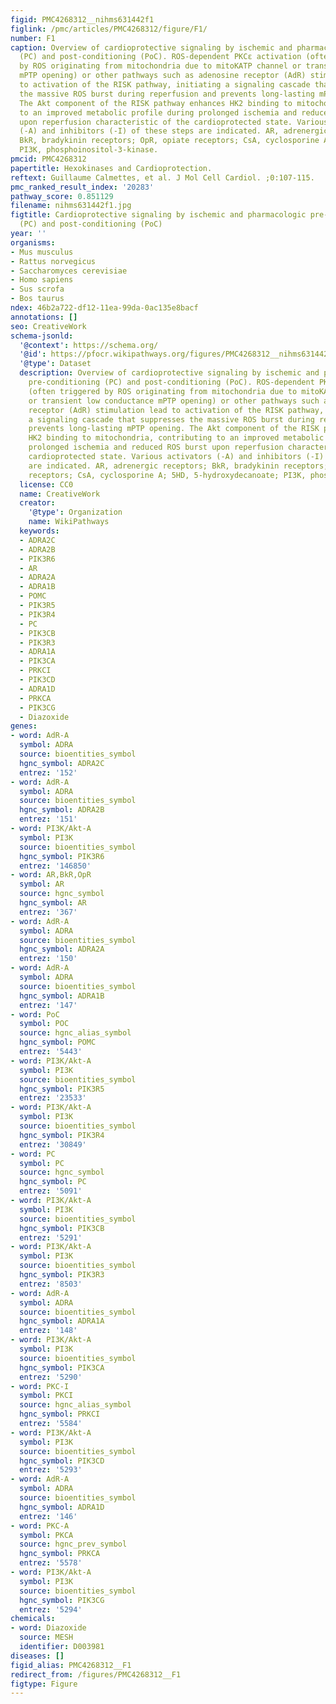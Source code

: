 ```yaml
---
figid: PMC4268312__nihms631442f1
figlink: /pmc/articles/PMC4268312/figure/F1/
number: F1
caption: Overview of cardioprotective signaling by ischemic and pharmacologic pre-conditioning
  (PC) and post-conditioning (PoC). ROS-dependent PKCε activation (often triggered
  by ROS originating from mitochondria due to mitoKATP channel or transient low conductance
  mPTP opening) or other pathways such as adenosine receptor (AdR) stimulation lead
  to activation of the RISK pathway, initiating a signaling cascade that suppresses
  the massive ROS burst during reperfusion and prevents long-lasting mPTP opening.
  The Akt component of the RISK pathway enhances HK2 binding to mitochondria, contributing
  to an improved metabolic profile during prolonged ischemia and reduced ROS burst
  upon reperfusion characteristic of the cardioprotected state. Various activators
  (-A) and inhibitors (-I) of these steps are indicated. AR, adrenergic receptors;
  BkR, bradykinin receptors; OpR, opiate receptors; CsA, cyclosporine A; 5HD, 5-hydroxydecanoate;
  PI3K, phosphoinositol-3-kinase.
pmcid: PMC4268312
papertitle: Hexokinases and Cardioprotection.
reftext: Guillaume Calmettes, et al. J Mol Cell Cardiol. ;0:107-115.
pmc_ranked_result_index: '20283'
pathway_score: 0.851129
filename: nihms631442f1.jpg
figtitle: Cardioprotective signaling by ischemic and pharmacologic pre-conditioning
  (PC) and post-conditioning (PoC)
year: ''
organisms:
- Mus musculus
- Rattus norvegicus
- Saccharomyces cerevisiae
- Homo sapiens
- Sus scrofa
- Bos taurus
ndex: 46b2a722-df12-11ea-99da-0ac135e8bacf
annotations: []
seo: CreativeWork
schema-jsonld:
  '@context': https://schema.org/
  '@id': https://pfocr.wikipathways.org/figures/PMC4268312__nihms631442f1.html
  '@type': Dataset
  description: Overview of cardioprotective signaling by ischemic and pharmacologic
    pre-conditioning (PC) and post-conditioning (PoC). ROS-dependent PKCε activation
    (often triggered by ROS originating from mitochondria due to mitoKATP channel
    or transient low conductance mPTP opening) or other pathways such as adenosine
    receptor (AdR) stimulation lead to activation of the RISK pathway, initiating
    a signaling cascade that suppresses the massive ROS burst during reperfusion and
    prevents long-lasting mPTP opening. The Akt component of the RISK pathway enhances
    HK2 binding to mitochondria, contributing to an improved metabolic profile during
    prolonged ischemia and reduced ROS burst upon reperfusion characteristic of the
    cardioprotected state. Various activators (-A) and inhibitors (-I) of these steps
    are indicated. AR, adrenergic receptors; BkR, bradykinin receptors; OpR, opiate
    receptors; CsA, cyclosporine A; 5HD, 5-hydroxydecanoate; PI3K, phosphoinositol-3-kinase.
  license: CC0
  name: CreativeWork
  creator:
    '@type': Organization
    name: WikiPathways
  keywords:
  - ADRA2C
  - ADRA2B
  - PIK3R6
  - AR
  - ADRA2A
  - ADRA1B
  - POMC
  - PIK3R5
  - PIK3R4
  - PC
  - PIK3CB
  - PIK3R3
  - ADRA1A
  - PIK3CA
  - PRKCI
  - PIK3CD
  - ADRA1D
  - PRKCA
  - PIK3CG
  - Diazoxide
genes:
- word: AdR-A
  symbol: ADRA
  source: bioentities_symbol
  hgnc_symbol: ADRA2C
  entrez: '152'
- word: AdR-A
  symbol: ADRA
  source: bioentities_symbol
  hgnc_symbol: ADRA2B
  entrez: '151'
- word: PI3K/Akt-A
  symbol: PI3K
  source: bioentities_symbol
  hgnc_symbol: PIK3R6
  entrez: '146850'
- word: AR,BkR,OpR
  symbol: AR
  source: hgnc_symbol
  hgnc_symbol: AR
  entrez: '367'
- word: AdR-A
  symbol: ADRA
  source: bioentities_symbol
  hgnc_symbol: ADRA2A
  entrez: '150'
- word: AdR-A
  symbol: ADRA
  source: bioentities_symbol
  hgnc_symbol: ADRA1B
  entrez: '147'
- word: PoC
  symbol: POC
  source: hgnc_alias_symbol
  hgnc_symbol: POMC
  entrez: '5443'
- word: PI3K/Akt-A
  symbol: PI3K
  source: bioentities_symbol
  hgnc_symbol: PIK3R5
  entrez: '23533'
- word: PI3K/Akt-A
  symbol: PI3K
  source: bioentities_symbol
  hgnc_symbol: PIK3R4
  entrez: '30849'
- word: PC
  symbol: PC
  source: hgnc_symbol
  hgnc_symbol: PC
  entrez: '5091'
- word: PI3K/Akt-A
  symbol: PI3K
  source: bioentities_symbol
  hgnc_symbol: PIK3CB
  entrez: '5291'
- word: PI3K/Akt-A
  symbol: PI3K
  source: bioentities_symbol
  hgnc_symbol: PIK3R3
  entrez: '8503'
- word: AdR-A
  symbol: ADRA
  source: bioentities_symbol
  hgnc_symbol: ADRA1A
  entrez: '148'
- word: PI3K/Akt-A
  symbol: PI3K
  source: bioentities_symbol
  hgnc_symbol: PIK3CA
  entrez: '5290'
- word: PKC-I
  symbol: PKCI
  source: hgnc_alias_symbol
  hgnc_symbol: PRKCI
  entrez: '5584'
- word: PI3K/Akt-A
  symbol: PI3K
  source: bioentities_symbol
  hgnc_symbol: PIK3CD
  entrez: '5293'
- word: AdR-A
  symbol: ADRA
  source: bioentities_symbol
  hgnc_symbol: ADRA1D
  entrez: '146'
- word: PKC-A
  symbol: PKCA
  source: hgnc_prev_symbol
  hgnc_symbol: PRKCA
  entrez: '5578'
- word: PI3K/Akt-A
  symbol: PI3K
  source: bioentities_symbol
  hgnc_symbol: PIK3CG
  entrez: '5294'
chemicals:
- word: Diazoxide
  source: MESH
  identifier: D003981
diseases: []
figid_alias: PMC4268312__F1
redirect_from: /figures/PMC4268312__F1
figtype: Figure
---
```

